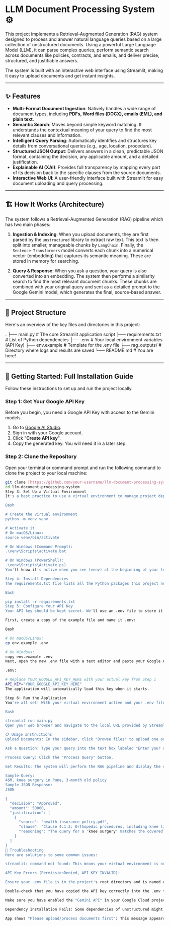 # LLM Document Processing System ⚙️

This project implements a Retrieval-Augmented Generation (RAG) system designed to process and answer natural language queries based on a large collection of unstructured documents. Using a powerful Large Language Model (LLM), it can parse complex queries, perform semantic search across documents like policies, contracts, and emails, and deliver precise, structured, and justifiable answers.

The system is built with an interactive web interface using Streamlit, making it easy to upload documents and get instant insights.



---
## ✨ Features

-   **Multi-Format Document Ingestion**: Natively handles a wide range of document types, including **PDFs, Word files (DOCX), emails (EML), and plain text**.
-   **Semantic Search**: Moves beyond simple keyword matching. It understands the contextual meaning of your query to find the most relevant clauses and information.
-   **Intelligent Query Parsing**: Automatically identifies and structures key details from conversational queries (e.g., age, location, procedure).
-   **Structured JSON Output**: Delivers answers in a clean, predictable JSON format, containing the decision, any applicable amount, and a detailed justification.
-   **Explainable AI (XAI)**: Provides full transparency by mapping every part of its decision back to the specific clauses from the source documents.
-   **Interactive Web UI**: A user-friendly interface built with Streamlit for easy document uploading and query processing.

---

## 🏗️ How It Works (Architecture)

The system follows a Retrieval-Augmented Generation (RAG) pipeline which has two main phases:

1.  **Ingestion & Indexing**: When you upload documents, they are first parsed by the `unstructured` library to extract raw text. This text is then split into smaller, manageable chunks by `LangChain`. Finally, the `Sentence-Transformers` model converts each chunk into a numerical vector (embedding) that captures its semantic meaning. These are stored in memory for searching.

2.  **Query & Response**: When you ask a question, your query is also converted into an embedding. The system then performs a similarity search to find the most relevant document chunks. These chunks are combined with your original query and sent as a detailed prompt to the Google Gemini model, which generates the final, source-based answer.

---

## 📂 Project Structure

Here's an overview of the key files and directories in this project:

.
├── main.py           # The core Streamlit application script
├── requirements.txt  # List of Python dependencies
├── .env              # Your local environment variables (API Key)
├── env.example       # Template for the .env file
├── rag_outputs/      # Directory where logs and results are saved
└── README.md         # You are here!


---

## 🚀 Getting Started: Full Installation Guide

Follow these instructions to set up and run the project locally.

### Step 1: Get Your Google API Key

Before you begin, you need a Google API Key with access to the Gemini models.

1.  Go to [Google AI Studio](https://aistudio.google.com/app/apikey).
2.  Sign in with your Google account.
3.  Click "**Create API key**".
4.  Copy the generated key. You will need it in a later step.

### Step 2: Clone the Repository

Open your terminal or command prompt and run the following command to clone the project to your local machine:

```bash
git clone [https://github.com/your-username/llm-document-processing-system.git](https://github.com/your-username/llm-document-processing-system.git)
cd llm-document-processing-system
Step 3: Set Up a Virtual Environment
It's a best practice to use a virtual environment to manage project dependencies and avoid conflicts with other Python projects.

Bash

# Create the virtual environment
python -m venv venv

# Activate it
# On macOS/Linux:
source venv/bin/activate

# On Windows (Command Prompt):
.\venv\Scripts\activate.bat

# On Windows (PowerShell):
.\venv\Scripts\Activate.ps1
You'll know it's active when you see (venv) at the beginning of your terminal prompt.

Step 4: Install Dependencies
The requirements.txt file lists all the Python packages this project needs. Install them using pip:

Bash

pip install -r requirements.txt
Step 5: Configure Your API Key
Your API key should be kept secret. We'll use an .env file to store it securely.

First, create a copy of the example file and name it .env:

Bash

# On macOS/Linux:
cp env.example .env

# On Windows:
copy env.example .env
Next, open the new .env file with a text editor and paste your Google API Key. The file content should look like this:

.env:

# Replace YOUR_GOOGLE_API_KEY_HERE with your actual key from Step 1
API_KEY="YOUR_GOOGLE_API_KEY_HERE"
The application will automatically load this key when it starts.

Step 6: Run the Application
You're all set! With your virtual environment active and your .env file configured, launch the Streamlit app:

Bash

streamlit run main.py
Open your web browser and navigate to the local URL provided by Streamlit (usually http://localhost:8501).

📋 Usage Instructions
Upload Documents: In the sidebar, click "Browse files" to upload one or more documents. The system will automatically process and index them, showing a success message when done.

Ask a Question: Type your query into the text box labeled "Enter your query:". Be as specific or as conversational as you like.

Process Query: Click the "Process Query" button.

Get Results: The system will perform the RAG pipeline and display the structured JSON response. The justification array shows exactly which clauses from which documents were used to arrive at the decision.

Sample Query:
46M, knee surgery in Pune, 3-month old policy
Sample JSON Response:
JSON

{
  "decision": "Approved",
  "amount": 50000,
  "justification": [
    {
      "source": "health_insurance_policy.pdf",
      "clause": "Clause 4.1.2: Orthopedic procedures, including knee ligament repair, are covered for all policyholders above 18 years of age.",
      "reasoning": "The query for a 'knee surgery' matches the covered 'orthopedic procedures' mentioned in this clause, and the age '46' is above the minimum requirement of 18."
    }
  ]
}
🤔 Troubleshooting
Here are solutions to some common issues:

streamlit: command not found: This means your virtual environment is not activated. Run the activation command for your OS (e.g., source venv/bin/activate) from inside the project directory and try again.

API Key Errors (PermissionDenied, API_KEY_INVALID):

Ensure your .env file is in the project's root directory and is named correctly (it must start with a dot).

Double-check that you have copied the API key correctly into the .env file.

Make sure you have enabled the "Gemini API" in your Google Cloud project dashboard if you are using a project-based key.

Dependency Installation Fails: Some dependencies of unstructured might require system-level packages. For example, on Debian/Ubuntu, you might need to run sudo apt-get install libmagic-dev poppler-utils. Check the unstructured documentation for OS-specific requirements if you encounter errors during pip install.

App shows "Please upload/process documents first": This message appears if you try to query before uploading and processing files. Please use the sidebar to upload documents first. The system will confirm when they are ready.
